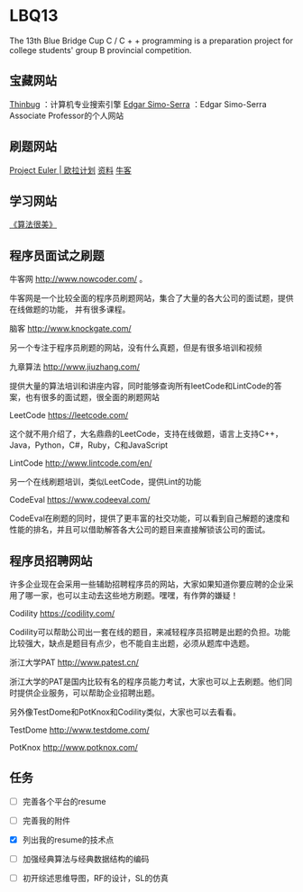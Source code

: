 # LBQ13
The 13th Blue Bridge Cup C / C + + programming is a preparation project for college students' group B provincial competition.

## 宝藏网站

[Thinbug](https://www.thinbug.com/) ：计算机专业搜索引擎
[Edgar Simo-Serra](https://esslab.jp/~ess/en/) ：Edgar Simo-Serra Associate Professor的个人网站

## 刷题网站

[Project Euler | 欧拉计划](http://pe-cn.github.io/problems/)
[资料](https://www.zhihu.com/question/264268699/answer/906813237)
[牛客](https://www.nowcoder.com/profile/139175519/tests)

## 学习网站

[《算法很美》](https://www.bilibili.com/video/BV1e7411T7FV?p=51&spm_id_from=pageDriver)

## 程序员面试之刷题

牛客网  http://www.nowcoder.com/ 。

牛客网是一个比较全面的程序员刷题网站，集合了大量的各大公司的面试题，提供在线做题的功能， 并有很多课程。

脑客 http://www.knockgate.com/ 

另一个专注于程序员刷题的网站，没有什么真题，但是有很多培训和视频

九章算法 http://www.jiuzhang.com/ 

提供大量的算法培训和讲座内容，同时能够查询所有leetCode和LintCode的答案，也有很多的面试题，很全面的刷题网站

LeetCode https://leetcode.com/ 

这个就不用介绍了，大名鼎鼎的LeetCode，支持在线做题，语言上支持C++，Java，Python，C#，Ruby，C和JavaScript

LintCode http://www.lintcode.com/en/ 

另一个在线刷题培训，类似LeetCode，提供Lint的功能

CodeEval https://www.codeeval.com/ 

CodeEval在刷题的同时，提供了更丰富的社交功能，可以看到自己解题的速度和性能的排名，并且可以借助解答各大公司的题目来直接解锁该公司的面试。

## 程序员招聘网站

许多企业现在会采用一些辅助招聘程序员的网站，大家如果知道你要应聘的企业采用了哪一家，也可以主动去这些地方刷题。嘿嘿，有作弊的嫌疑！

Codility https://codility.com/ 

Codility可以帮助公司出一套在线的题目，来减轻程序员招聘是出题的负担。功能比较强大，缺点是题目有点少，也不能自主出题，必须从题库中选题。

浙江大学PAT http://www.patest.cn/ 

浙江大学的PAT是国内比较有名的程序员能力考试，大家也可以上去刷题。他们同时提供企业服务，可以帮助企业招聘出题。

另外像TestDome和PotKnox和Codility类似，大家也可以去看看。

TestDome http://www.testdome.com/ 

PotKnox http://www.potknox.com/ 

## 任务

- [ ] 完善各个平台的resume
- [ ] 完善我的附件
- [x] 列出我的resume的技术点
- [ ] 加强经典算法与经典数据结构的编码
- [ ] 初开综述思维导图，RF的设计，SL的仿真


<!-- ## 企业校招 -->

<!-- **[杭州巨峰科技有限公司](https://i.51job.com/xy/coinfo.php?lang=c&ucoid=6732939&postchannel=000100&page=2)** C++开发工程师(pc客户端）https://jobs.51job.com/hangzhou/134983466.html?s=18&t=0

**[亚信科技(中国)有限公司](https://jobs.51job.com/all/coVjZWNVU0VmkPagRgVjo.html)** C++开发工程师（南京）https://jobs.51job.com/nanjing/138265439.html?s=18&t=0

**[上交所技术有限责任公司 ](https://jobs.51job.com/all/coAGBcP1MwDzJUNwdiUzY.html?#syzw)** 应用开发工程师 https://jobs.51job.com/shanghai/135078178.html?s=18&t=0

**[广东联通校园招聘](https://i.51job.com/xy/coinfo.php?lang=c&ucoid=6780060&postchannel=000100&page=1)**

**[芯源系统MPS](https://i.51job.com/xy/coinfo.php?lang=c&postchannel=000100&ucoid=5991347)**

**[江苏芯梦半导体设备有限公司](https://jobs.51job.com/all/coUjJVOARnBzEFZAVlXD4.html)**

**[中科慧远](https://i.51job.com/xy/coinfo.php?lang=c&postchannel=000100&ucoid=6949536)**

**[行云集](https://i.51job.com/xy/coinfo.php?lang=c&postchannel=000100&ucoid=6943580)**

**[台积电](https://jobs.51job.com/all/coUzNRM18_DzcPY1Y3B2Y.html?#syzw)**

**[中通](https://i.51job.com/xy/coinfo.php?lang=c&ucoid=6682747&postchannel=000100&page=1)**

**[强一半导体2](https://i.51job.com/xy/coinfo.php?page=1&lang=c&ucoid=6935413&postchannel=000100)**

**[上海七十迈数字科技有限公司](https://jobs.51job.com/all/coAWFSPwVnVmEHZlAyVjc.html)**

**[翼支付](https://i.51job.com/xy/coinfo.php?lang=c&ucoid=6686515&postchannel=000100&page=2)**

**[复旦微电子](https://i.51job.com/xy/coinfo.php?lang=c&postchannel=000100&ucoid=6653391)**

**[民生信用卡](https://i.51job.com/xy/coinfo.php?lang=c&postchannel=000100&ucoid=6856466)**

**[江苏华创微系统有限公司](https://i.51job.com/xy/coinfo.php?lang=c&ucoid=6711084&postchannel=000100&page=2)**

**[立信会计师事务所（特殊普通合伙）](https://jobs.51job.com/all/coVDRdPgVkADtRPAdkVzI.html)**

**[西南电子设备研究所](https://jobs.51job.com/all/coCGgFaQdsVm4GYgJhAGc.html)**

**[29所](https://i.51job.com/xy/coinfo.php?lang=c&postchannel=000100&ucoid=6886102)** -->
